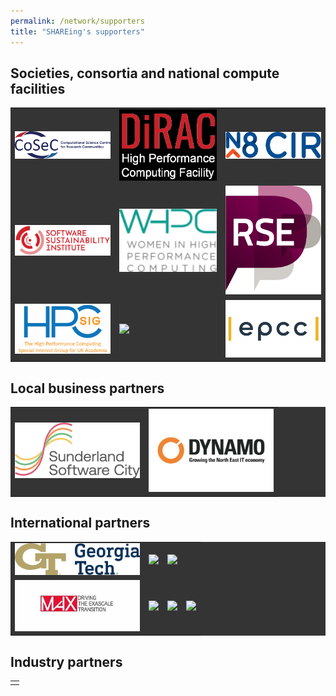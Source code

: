 ```yaml
---
permalink: /network/supporters
title: "SHAREing's supporters"
---
```


## Societies, consortia and national compute facilities

<table border="0" bgcolor="#343434">
 <tr>
  <td>
   <a href="https://www.cosec.ac.uk/">
    <img width="200px" src="/assets/logos/CoSeC.png" />
   </a>
  </td>
  <td>
   <a href="https://dirac.ac.uk/">
    <img width="200px" src="/assets/logos/DiRAC.webp" />
   </a>
  </td>
  <td>
   <a href="https://n8cir.org.uk/">
    <img width="200px" src="/assets/logos/N8CIR.png" />
   </a>
  </td>
 </tr>
 <tr>
  <td>
   <a href="https://www.software.ac.uk/">
    <img width="200px" src="/assets/logos/SSI.svg" />
   </a>
  </td>
  <td>
   <a href="https://womeninhpc.org/">
    <img width="200px" src="/assets/logos/WHPC.jpg" />
   </a>
  </td>
  <td>
   <a href="https://society-rse.org/">
    <img width="200px" src="/assets/logos/Soc_RSE.png" />
   </a>
  </td>
 </tr>
 <tr>
  <td>
   <a href="https://hpc-sig.org.uk/">
    <img width="200px" src="/assets/logos/HPC-SIG.png" />
   </a>
  </td>
  <td>
   <a href="https://www.iris.ac.uk/">
    <img width="200px" src="https://www.iris.ac.uk/wp-content/uploads/2019/09/cropped-On-Dark.png" />
   </a>
  </td>
  <td>
   <a href="https://www.epcc.ed.ac.uk">
    <img width="200px" src="/assets/logos/epcc.jpg" />
   </a>
  </td>
 </tr>
</table>



## Local business partners

<table border="0" bgcolor="#343434">
 <tr>
  <td>
   <a href="https://www.sunderlandsoftwarecity.com">
    <img width="200px" src="/assets/logos/SunderlandSoftwareCity.png" />
   </a>
  </td>
  <td>
   <a href="https://dynamonortheast.co.uk/">
    <img width="200px" src="/assets/logos/Dynamo.gif" />
   </a>
  </td>
 </tr>
</table>

## International partners 

<table border="0" bgcolor="#343434">
 <tr>
  <td>
   <a href="https://cse.gatech.edu/">
    <img width="200px" src="/assets/logos/GeorgiaTech.png" />
   </a>
  </td>
  <td>
   <a href="https://www.ecmwf.int/">
    <img width="200px" src="https://www.ecmwf.int/sites/default/files/ECMWF50_Logo_Horizontal_White.png" />
   </a>
  </td>
  <td>
   <a href="https://cheese-coe.eu/">
    <img width="200px" src="https://cheese-coe.eu/sites/default/files/images/Cheese_Logo_Negativo.svg" />
   </a>
  </td>
 </tr>
 <tr>
  <td>
   <a href="https://www.max-centre.eu/">
    <img width="200px" src="/assets/logos/MAX-CoE.jpeg" />
   </a>
  </td>
  <td>
   <a href="https://www.cs10.tf.fau.de/">
    <img width="200px" src="https://www.cs10.tf.fau.de/files/2018/04/cropped-LSS-Logo-1.png" />
   </a>
  </td>
  <td>
   <a href="https://casc.org/">
    <img width="200px" src="https://casc.org/wp-content/uploads/2024/06/Logo.svg" />
   </a>
  </td>
  <td>
   <a href="https://casc.org/">
    <img width="200px" src="https://casc.org/wp-content/uploads/2024/06/Logo.svg" />
   </a>
  </td>
 </tr>
</table>

<!--
  \includepdf[pages=-]{los/LoS_CERN.pdf}
  \includepdf[pages=-]{los/LoS_LBL.pdf}
-->

## Industry partners

<table border="0">
 <tr>
  <td>
   <a href="https://www.sunderlandsoftwarecity.com">
<!--    <img width="200px" src="/assets/logos/SunderlandSoftwareCity.png" /> -->
   </a>
  </td>
 </tr>
</table>

<!--
  
  %
  % Not enlisted as partners
  %
  \includepdf[pages=-]{los/LoS_Tenstorrent.pdf}
  \includepdf[pages=-]{los/LoS_NVIDIA.pdf}
  \includepdf[pages=-]{los/LoS_Linaro.pdf}
  \includepdf[pages=-]{los/LoS_BIOSIT.pdf}
  \includepdf[pages=-]{los/LoS_ClusterVision.pdf}
  \includepdf[pages=-]{los/LoS_Dell.pdf}
  \includepdf[pages=-]{los/LoS_Kaytus.pdf}
  \includepdf[pages=-]{los/LoS_Lenovo.pdf}
  \includepdf[pages=-]{los/LoS_Logicalis.pdf}
  \includepdf[pages=-]{los/LoS_Vast.pdf}
-->
